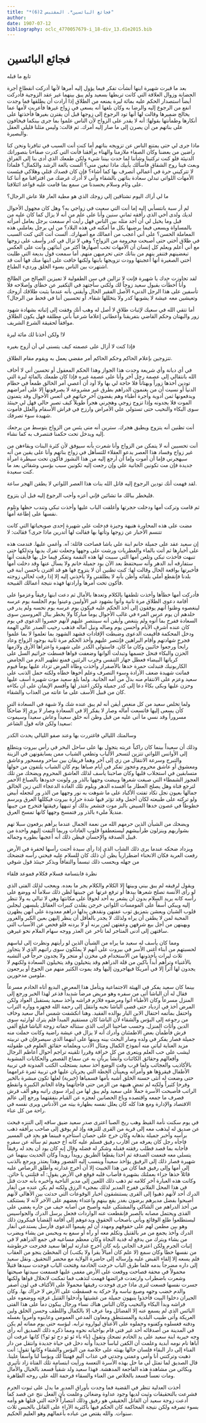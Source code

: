 ```yaml
---
title: "*فجائع البائسين*. المقتبس 2(6)"
author: 
date: 1907-07-12
bibliography: oclc_4770057679-i_18-div_13.d1e2015.bib
---
```




#  فجائع البائسين 


 تابع ما قبله 

 بعد ما قبرت شهيرة ابنها أنشأت تفكر فيما يؤول إليه أمرها لأنها أدركت انقطاع أجرة الحضانة وزوال العلاقة التي كانت تربطها بسعيد ولم يبق بينهما غير عقد الزوجية فأدركت أيضاً استصدار الحكم عليه بمائة ليرة يمنعه من الطلاق إذا أرادت أن يطلقها فما وجدت انفع من الرجوع إليه والرضا به وكان بلغها أنه يسعى في زواج غيرها فأعربت لأمها عما يخالج ضميرها وقالت لها أنها تود الرجوع إلى زوجها قبل أن يقترن بغيرها فأخذتها على أنكارها وطمأنتها بقولها: أنه لا يقدر على الزواج لأن الناس علموا بما جرى بينكما فيخافون على بناتهم من أن يصرن إلى ما صار إليه أمرك. ثم قالت: وليس مثلنا قليلي العقل والبصيرة. 

 ماذا جرى لي حتى يمتنع الناس عن تزويجه بناتهم أما كنت أنت السبب في تنافرنا ونحن كنا راضين من بعضنا وكان الصفاء ملازمنا والهناء يرأفقنا فأنت التي كدرت صفاءنا بتصوراتك الدنيئة فلو كنت تركتينا وشأننا لما حدث بيننا شيء ولكن طمعك الذي أدى بنا إلى الفراق وبعث فينا روح الشقاق فأسألك بأبيك ماذا تبغين مني؟ ألست بالغة الرشد والكمال؟ فلماذا لا تتركيني حرة في أعمالي أتصرف بها كما أشاء؟ فإن كان قصدك قتلي وهلاكي فبئست الأمهات اللواتي تبدلن سعادة بناتهن بالشقاء وأني لا أدرك غرضك من افتراقنا مع أننا كنا على وئام وسلام يحسدنا من سمع بما قامت عليه قواعد ائتلافنا. 

 ما لي أراك اليوم تشتاقين إلي زوجك الذي هو مطية العار فلا عاش الرجال؟ 

 لم أر سبة بانتسأبي إليه إما أنت التي سعيت في زواجي به؟ وهل كان مجهول الأحوال لديك ولدى أخي الذي رأفقه  ثماني  سنين وأنا على علم من أنه لا يزال كما كان عليه من قبل وما يخيل لي أن أجد مثله بين الناس فهل رأيت أم سمعت برجل يعامل أمرأته بالمساواة ويسعى فيما يرضيها بكل ما أمكنه في هذه البلاد؟ من لي برجل يعاملني هذه المعاملة الحسن؟ على أني أعجب من أعمالك مع أصهارك. ألست أنت التي كنت السبب في طلاق أختي حتى أصبحت محرومة من الزواج؟ وهي لا تزال في كدر وأسف على زوجها مع أني أعلم ويعلم كل إنسان أن الأمهات تحب أصهارها أكثر من أبنائهن وأنت   على العكس   تبغضينهم فتنفر ينهم من بناتك حتى تحرميهن منهم. أما سمعت قول بديعة التي طلبت أختي الصغيرة أنها أعجبتها وودت تزويجها بابنها ولكنها خافت على ابنها منك فها أنت قد اشتهرت بين الناس بسوء الخلق ورديء الطباع. 

 لقد تجاوزت حدك يا شهيرة فإنت لا تزالين في سن الطفولية لا تميزين الصالح من الطالح وأنا أخطأت بقبول سعيد زوجاً لك ولكني سأجتهد في التكفير عن خطأي وإصلاحه فلا تأسفين على هذا الرجل الدنيء الأصل الفقير الحال وأيقني بأنه عندما يثبت طلاقك أزوجك وتعيشين معه عيشة لا يشوبها كدر ولا يتخللها شقاء. أو تحسبين أننا في قحط من الرجال؟ 

 أما تتقي الله في سعيك لإثبات طلاق لا أصل له وهب أنك وفقت إلى إثباته بشهادة شهود زور والبهتان وحكم القاضي بتفريقنا وأعطاني إعلاما شرعياً بأني مطلقة فهل يكون الطلاق موافقاً لحقيقة الشرع الشريف. 

 لا! ولكن أخذنا لك  مائة  ليرة 

 فإذا كنت لا أزال على عصمته كيف يتسنى لي أن أزوج بغيره 

 تتزوجين بإعلام الحاكم وحكم الحاكم أمر مقضي يعمل به ويقوم مقام الطلاق. 

 في أي ديانة وأي شريعة وجدت هذا الجواز وهذا الحكم المعقول أو تحسين أني لا أخاف الله بانتقالي إلى عصمة رجل آخر وأنا على عصمة غيره فإذا كان طمعك بالمائة ليرة التي تودين أخذها زوراً وبهتاناً فلا حاجة لي بها ولا أود أن أعصي أمر الخالق طمعاً في حطام الدنيا أو نسيت أن من يغنمون الدراهم بطرق غير مشروعة لا يصرفونها إلا على أمراضهم ويدفعونها ثمن أدوية وأجرة أطباء وهم يقضون آخر حياتهم في أتعس الأحوال وقد يتمنون الموت فلا يجدونه وإذا تزوج زوجي وهجرني هجراً طويلاً كيف تصير حالي فهل لي حينئذ سوى البكاء والنحيب حتى تستولي علي الأمراض وارزح في فراش الأسقام والعلل فأموت شهيدة سوء تصرفك. 

 أنت تظنين أنه يتزوج ويطيق هجرك. سترين أنه متى يئس من الزواج يتوسط من يرجعك إليه ويدخل تحت حكمنا فنتصرف به كما نشاء. 

 أنت تحسبين أنه لا يتمكن من الزواج وأنا شعرت بأنه سيوفق لأن كثرة البنات وبقاءهن من غير زواج وفساد هذا العصر يدعو العقلاء للتسأهل في زواج بناتهم وأنا على يقين من   أنه سيهجرني فإما أن أموت وإما أن أرجع إليه من هذا النشوز فأكون تحت سيطرة امرأة جديدة فإن مت تكونين الجانية علي وإن رجعت إليه تكونين سبب بؤسي وشقائي بعد ما كنت سعيدة.  

 لقد فهمت أنك تودين الرجوع إليه قاتل الله بنات هذا العصر اللواتي لا يطقن الهجر ساعة. 

 فليخطر ببالك ما تشائين فإني أعزه وأحب الرجوع إليه فبل أن يتزوج. 

 ثم قامت وتركت أمها ودخلت حجرتها وأغلقت الباب عليها وأخذت تبكي وتندب حظها وتلوم نفسها على إطاعة أمها. 

 مضت على هذه المحاورة هنيهة وجيزة فدخلت على شهيرة  إحدى  صويحباتها التي كانت تتنسم الأخبار عن زوجها وتأتها بها فقالت لها أتدرين ماذا جرى؟ فقالت: لا 

 إن سعيد عقد على جميلة خانم ابنة علي باشا فصاحت قائلة: آه. وأغمي عليها. فندمت هذه على أخبارها ثم أتت بالماء والعطريات ورشت على وجهها وجعلت تفرك يديها وتدلكها حتى تنبهت فأخذت تبكي وتلعن أمها التي سببت لها هذه النقمة وتفكر فيما حل بها فأيقنت أنها ستفارقه أبد الدهر وأنه سيحتفظ بعد الآن بود جميلة خانم ولا يسأل عنها وقد دخلت أمها فأخبرتها بواقعة الحال وقالت لها: كنت تظنين أن لا يتزوج فها هو قد اقترن بأحسن ابنة في بلدنا فإنقطع أملي بلقائه وأظن بأنه لا يطلقني ولا يأخذني إليه إلا إذا رقت لحالي زوجته فأكون تحت أمرها وأرادتها فهذه نتيجة أعمالك القبيحة. 

 فأدركت أمها خطأها وأخذت تلطفها بالكلام وتعدها بالأمال ثم دعت ابنها رفيقاً وعزموا على أقامة دعوى الطلاق مرة ثانية وأتوا بشهود غير الأوليين وعينوا يوم الجلسة يوم عرسه لينغصوه وظنوا أنهم يوفقون إلى أخذ الحكم عليه فيكون يوم عرسه يوم نحسه ولم يدر في خلدهم أن يوم عرس المرء في غالب الأحوال يوماً مباركاً ولا يخطر ببال العروسين سوى السعادة ففرح بما أتوه ولم يتنغص وأيقن أنه سينتصر عليهم لأنهم حصروا الدعوى في يوم كان عنده أشرف الأيام وأحسن يوم وصاله ونيل آماله فذهب رحيب الصدر عالي الهمة ودخل المحكمة فأقيمت الدعوى وضبطت الإفادات فشهد الشهود بما تعلموا لا بما علموا فجرح شهادتهم وأقام البراهين فإنتصر عليهم وأخذ الحكم مرة ثانية بوجود الزواج وعاد رابحاً ورجعوا خائبين وكان ما كان. فاستولى الكدر على شهيرة   واعتراها الأرق ولازمها الحزن والبكاء فنحل جسمها وتبدلت ألوانها وضعفت قواها فسطت جراثيم السل على كرياتها البيضاء فعطل جهاز التنفس وخرب الرئتين فمنع تطهير الدم من الحامض الكاربونيك فتبدلت حمرة خدها بالأصفرار وأخذت وطأة المرض تزداد عليها يوماً فيوم فماتت شهيدة ضعف الأرادة وسوء التصرف وعلم أخوها خطأه ولكنه حمل الذنب على سعيد وعزم على الانتقام منه بدلً من أمه الجانية. ولما بلغ سعيد موت شهيرة أسف عليها وحزن عليها وبكى بكاءً دعا إلى كدر جميلة ولكن اعتذر لها وأقسم الإيمان على أن بكاءه كان من قبيل الأسف على ما عانته من العذاب والشقاء.  

 ولما تخلص سعيد من كل منغص أيقن أنه لم يبق عنده شك ولا شبهة في السعادة التي كأن يسعى إليها فاتسعت آماله وصار لا يفكر إلا في السعادة وصار لا يرى إلا ضاحكاً مسروراً وقد نسي ما أتى عليه من قبل وظن أنه خلق سعيداً وعاش سعيداً وسيموت سعيدا ولكن فاته قول الشاعر: 

 وسالمتك الليالي فاغتررت بها   وعند صفو الليالي يحدث الكدر  

 وذلك أن سعيداً بينما كان راكباً عربته يتجول بها على ساحل البحر في رأس بيروت ويتطلع إلى الأوانس اللواتي تتزين لتسحر الألباب وتطغي الشباب ممن يسابقونهن في الزينة والتبرج وسرعة الانتقال من زي إلى آخر وهما فريقان بين ساحر ومسحور وعاشق ومعشوق أو عاشق محروم وعجوز تفكر في أيام صباها يوم كان الشباب يلتفون من حولها متسابقين في استجلاب قلبها وكان صاحبنا يأسف لذلك العاشق المحروم ويضحك من تلك العجوز الشمطاء التي صبغت شعرها وبيضت وجهها بالذر ور ولونت خدودها بالصباغ الأحمر لترجع فتاة وهل يصلح العطار ما أفسده الدهر ويلوم تلك الغادة الدعجاء التي زين الخالق جمالها بعيون نجل تكاد تفتت الأكباد على ما شوهت به نور وجهها من الذر ور لتجعله أبيض ولو تركته على طبيعته لكان أجمل وقد تؤثر فيها شدة حرارة بيروت فيكللها العرق ويرسم خطوطاً في غصون خدها المبيض بالبز موت فتشعر بذلك أو تنبهها رفيقتها فتخرج من جيبها منديلاً مليء بالذر ور فتمسح وجهها كانها تمسح العرق. 

 ويضحك من الشبأن الذين حرمهم الله من نعمة الجمال عندما يرأهم يرفعون سبلا تهم بشواربهم وينزلون طرأبيشهم ليستعطفوا قلوب الغادات وربما التفت إليهم واحدة من قبيل   الصدقة والإحسأن فيظن ذلك أنه أعجبها بطوره وجماله. 

 ويزداد ضحكه عندما يرى ذلك الشاب الذي إذا رأى سيدة أحنت رأسها لحفرة في الأرض رفعت العربة فكان الانحناء اضطرارياً يظن أن ذلك كان للسلام عليه فيحني رأسه فتضحك من جهله ويحسب ذلك تبسماً والتفافاً ويذكر حينئذ قول شوقي 

 نظرة فابتسامة فسلام   فكلام فموعد فلقاء  

 ويقول لرفيقه لم يبق بيني وبينها إلا الكلام والكلام يجر ما بعده. ويعجب لذلك الفتى الذي لو رأى الآنسة تصلح شعرها بيدها أو ترفع غرتها عن جبينها لظن ذلك سلاماً له ووضع على رأسه كانه يريد السلام بدون أن يشعر به  أحد  لحوقاً على مكانتها وهي لا تبالي به ولا تنظر إليه ويبكي أسفاً على المومسات اللواتي خرجن يقلدن كبيرات العقائل يلبسهن ليجلبن قلوب   الشبان ويعشن بتمزيق ثوب عفتهن ونقدهن بدلها دراهم معدودة على أنهن يظهرن المحبة لمن لا يطقن أن يراه ولذلك لا يجدر بالعأقل أن ينظر إليهن بعين الكبر والغرور ويهينهن من أجل بيع شرفهن وعفتهن لمن يرنه أو لا يردنه فلو فحص عن الأسباب التي ساقتهن إلى أدنى المتاجر لما تأخر عن العذر ووجه سهام الملام نحو غيرهن. 

 ومما كان يأسف له سعيد ما يراه من الشبأن الذين لو رأيتهم ونظرت إلى لباسهم لحسبتهم من أبناء أغنى الأسر في بيروت على أنهم لا يملكون سوى راتبهم الذي لا يتجاوز  ثلاث  ليرات يأخذونها من الاستخدام في مخزن أو متجر ولا يجدون حرجاً في التشبه بالأغنياء وترأهم أبداً باكين من قلة الدراهم وقد يتخيلون وقد يتخيلون السعادة ولكنهم لا يجدون لها أثراً إلا في أمريكا فيهاجرون إليها وقد يموت الكثير منهم من الجوع أو يرجعون ملومين مدحورين. 

 بينما كان سعيد يفكر في الهيئة الاجتماعية ويتأمل هذا المعرض البديع أتاه الخادم مسرعاً فقال له أن الباشا أتى من سفره وهو مريض مرضاً شديداً فذعر لهذا الخبر ورجع إلى المنزل مسرعاً وكان الأطباء أتوا ومرضوه فلازم فراشه وأخذ سعيد يستقبل العواد ولكن المرض أخذ في ازدياد حتى قضى الباشا نحبه وانتقل إلى رحمة الله فجهزه وواره التراب واحتفل بمأتمه احتفال الابن البار بوالده الفقيد. وهنا انكشفت شمس آمال سعيد وخاف من رجوعه إلى البؤس والشقاء لأن الباشا كان مستقيم المبدأ فلم يترك لوارثيه سوى الدين   وأثاث المنزل. وحسب صاحبنا الراتب الذي ستناله حماته زوجة الباشا فبلغ ألفي قرش فأطمأن بعض الاطمئنان وأدرك أنه لا يزال في عيشة راضية وكانت حملت منه جميلة فصار يفكر في ولده وصار البحث بينه وبينها على ابنهما الذي سيصرفإن في تربيته مزيد العناية ليأتي منه أنموذج الكمال ومثال الأدب ويعلمانه حقائق العلوم في طفولته ليشب على حب العلم ويتعرى من كل خرافة وقررا تلقينه تراجم أحوال أعاظم الرجال وأفعالهم وحقائق الكائنات وأنشآ يربآن به عن سماع القصص والحكايات المشوبة بالأكاذيب والعجائب ولما قرب وقت الوضع أخذ سعيد يستجلب الكتب المدونة في تربية الأطفال فيقرؤها هو وأمرأته ويعينأن الخطة التي يجريان عليها في تربية ثمرة غرامهما حتى وضعت له أنثى حسنة الخلق أشبه بأمها فسمياها (خبرية) لعلها تكون مبشرة بالخير وفرحا كثيراً ولكنه لم تمض هنيهة من الزمن حتى فاجأتهما وفاة الخانم الكبيرة وانقطع الراتب فأصبحت الأسرة حملاً على سعيد ولم يبق لها من إيراد سوى راتبه وهو  ألف  قرش فصرف ما جمعه واقتصده وباع الحصانين لعجزه عن القيام بنفقتهما ورجع إلى عالم الاقتصاد والإدارة ومع هذا كله كان يعلل نفسه بطهارة بيته من الأدناس ويرى نفسه في راحة من كل عناء.  

 في يوم سكنت نأمة القيظ وهب ريح الصبا اعترى صدر سعيد ضيق ساقه إلى التنزه فبحث عن صديق له ليذهب معه إلى قرية من القرى للنزهة وإذ لم يوفق إلى صاحب يرأفقه ذهب برأسه وأخبر جميلة بذهابه وكان خرج على حصان استأجره فبينما هو يجد في المسير فاجأه رجل كان يعرفه من أقارب رفيق فسلم عليه كانه أخ حميم ثم سأله عن سفره فأجابه بما قصد فطلب رفقته فقبله وشكر له فضله وقال إنه كان يود أن يجد له رفيقاً يتسلى معه فنعمت الصدفة ثم أخذا يقطعا الطريق رويداًَ رويداً وكان الحديث بينهما عن شهيرة فصار ذلك إلى الرفيق يؤأخذ سعيداً وينسب إليه القصور وهذا يعتذر ويرجع بالذنب إلى أمها وإلى رفيق فما كان من هذا الخبيث إلا أن أخرج غدارته وأطلق الرصاص عليه قائلاً خذها جزاء بعملتك بشهيرة فأصاب قلبه فوقع في الأرض يقول: آه قتلتني يا خائن. وكانت هذه العبارة آخر كلامه ثم ذهب ذلك اللعين إلى مدير الناحية وأخبره بأنه حدث قتل في هذا المحل الفلاني ففرح المدير لذلك بمجيء الرزق ولكنه لم يكن عنده من أنفار الدرك   أحد  لأنهم ذهبوا إلى القرى يستنشقون أخبار الوقوعات التي حدثت بين الأهالي لأنهم أصبحوا بفضل مديرهم يرضون بغدر يقع بينهم واعتداء بعضهم على الآخر لأنه لا يستنكف من أخذ الدراهم من الشاكي والمشتكى عليه وأصبح من أصابه حيف من جاره يغضي على القذى ويحتمل مصابه بالصبر فإنقطعت عنه الواردات فجعل يرسل الدرك والجواسيس ليستطلعوا طلع الوقائع ويأتي بأصحاب الحقوق ويدعوهم إلى أقامة القضايا فينكرون ذلك وهو بين مطمن لهم على حقوقهم ومهدد أن لم يقيموا الدعوى فأرسل يستدعي أنفار الدرك وأخذ يجمع من مر بالقتيل وتكلم معه أو رآه أو سمع به ويحبس من يشاء ويضرب من يشاء ويترك من يدفع له فدية النجاة وكان معظم مساعيه في جمع الدراهم لا في إثبات الجرم ولكن اعترف الجاني بإنه كان أخرج غدارته ليراها سعيد فخرجت خرطوشة من نفسها خطأ وكان سمع (لا علم كان أميالاً يقرأ ولا يكتب) أن المخطئ ينجو من العقاب فلم يسعه إلا إلقاء القبض عليه وإرساله إلى حاضرة الولاية مع محضر التحقيق. ونقل سعيد إلى داره مضرجاً بدمه فلما طرق الباب خرجت الخادمة وفتحت الباب فوجدت سيدها قتيلاً محمولاً في محفة فصاحت ووقعت على الأرض مغمى عليها فسمعت سيدتها صيحتها وشعرت باضطراب وارتعدت فرائضها فهمت لتذهب فما تمكنت لانحلال قواها ولكنها جسرت نفسها فسعت لترى ماذا جرى فوجدت رفيقها محمولاً على الأكتاف في لون أصفر والدم خضب وجهه وصبغ نباسه ولا حركة به فسقطت على الأرض لا حراك بها. وكان الجيران دخلوا البيت فأخذوا ينبهون   جميلة من غشيتها وأدخلوا القتيل غرفته ووضعوه على فراشه وبدأ البكاء والنحيب وكان الناس هناك نساء ورجال يبكون دماً على هذا الفتى البائس الذي لم يسمع عنه إلا الفضائل وما عرف إلا بالكمال واللطف وحسن الخلق ولين العريكة وأتى طبيب البلدية والمستنطق ومعاون المدعي العمومي وعاينوه وأمروا بغسله ودفنه فغسلوه وكفنوه وحملوه على الأعناق ليواروه ترابه. لبؤسه حتى يوم مماته لم يكن في المدينة من أصدقائه  أحد  غير فتى قام بواجباته نحوه ومما ذكره ذلك الصديق أنه رأى وجه خيرية ابنة سعيد على يد الخادم تضحك وتقول (باء باء ئو ئو دح ئو ئو؟) كانها عرفت أن أباها نام نومه أبدية وعلمت أن الكفن لباساً جديداً وأنه دخل في حياة جديدة وانتقل من دار الفناء إلى دار البقاء فلسان حالها يهنئه على خلاصة من   البؤس والشقاء وكانها تقول: أنت ذهبت وتركتني أنا وأمي وعمتي وجدتي في عذاب أليم فهنيئاً لك وبؤساً لنا وأسفاً علينا. قال الصديق لما تمثل لي ما حل بهذه الأسرة التعسة ورأيت ابتسامة تلك الفتاة زاد تأثيري وبكائي من مشاهدة هذه الفاجعة المدهشة. فهذا سعيد ولد شقياً فسعد بالخيال والأمال ومات تعساً فسعد بالخلاص من العناء والسقاء فرحمة الله على روحه الطاهرة. 

 أخذت العدلية تنظر في القضية فما وجدت بأوراق المدير ما يدل على ثبوت الجرم فشرعت بالتحقيقات وثبت لديها وجود عداوة وضغائن وعلمت بأن الفعل نتج عن قصد كما أدعت زوجة سعيد أن القاتل الحقيقي هو رفيق وذلك انتصاراًُ لأخته التي قتلها هو وأمه بسوء تصرفه ولكن نتيجة المحاكمة كان الحكم فيها بأكثرية الآراء على القاتل بالحبس  ثلاث  سنوات. والله يقتص من عباده بأعمالهم وهو العليم الحكيم. 
